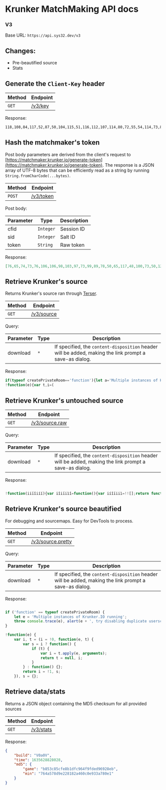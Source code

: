 # Krunker MatchMaking API docs

### V3

Base URL: `https://api.sys32.dev/v3`

## Changes:

- Pre-beautified source
- Stats

## Generate the `Client-Key` header

| Method | Endpoint |
| - | - |
| `GET` | [/v3/key](https://api.sys32.dev/v3/key) |

Response:

```txt
118,108,84,117,52,87,50,104,115,51,116,112,107,114,80,72,55,54,114,73,83,66,109,84,113,66,90,78,68,84,108,118,117,103,113,99,48,110,89,54,82,70,49,69,97,56,70,82,109,87,49,108,120,56,53,67,109,119,110,109,48,85,111,97
```

## Hash the matchmaker's token

Post body parameters are derived from the client's request to [https://matchmaker.krunker.io/generate-token](https://matchmaker.krunker.io/generate-token). The response is a JSON array of UTF-8 bytes that can be efficiently read as a string by running `String.fromCharCode(...bytes)`.

| Method | Endpoint  |
| - | - |
| `POST` | [/v3/token](https://api.sys32.dev/v3/token) |

Post body:

| Parameter | Type      | Description  |
| --------- | --------- | ------------ |
| cfid      | `Integer` | Session ID   |
| sid       | `Integer` | Salt ID      |
| token     | `String`  | Raw token    |

Response: 

```json
[76,65,74,73,76,106,106,98,103,97,73,99,89,78,50,65,117,48,100,73,50,122,107,82,67,90,69,114,84,67,55,102,102,107,73,118,98,111,66,83,86,52,114,113,73,81,67,104,89,65,89,82,78,118,118,108,113,71,75,117,79,117,121,121]
```

## Retrieve Krunker's source

Returns Krunker's source ran through [Terser](https://github.com/terser/terser).

| Method | Endpoint  |
| - | - |
| `GET` | [/v3/source](https://api.sys32.dev/v3/source) |

Query:

| Parameter | Type      | Description  |
| --------- | --------- | ------------ |
| download       | `*`       | If specified, the `content-disposition` header will be added, making the link prompt a save-as dialog. |

Response:

```js
if(typeof createPrivateRoom=='function'){let a='Multiple instances of Krunker.IO running';console.trace(a);throw alert(a+', try disabling duplicate userscripts')}//# sourceURL=Krunker.e575H.js
!function(e){var t,i=(
```

## Retrieve Krunker's untouched source

| Method | Endpoint  |
| - | - |
| `GET` | [/v3/source.raw](https://api.sys32.dev/v3/source.raw) |

Query:

| Parameter | Type      | Description  |
| --------- | --------- | ------------ |
| download       | `*`       | If specified, the `content-disposition` header will be added, making the link prompt a save-as dialog. |

Response:

```js

!function(iiïîiíí){var iîiïiìî=function(){var iíîïiiì=!![];return function(iìïiïíì,iíiîïìí){
```


## Retrieve Krunker's source beautified

For debugging and sourcemaps. Easy for DevTools to process.

| Method | Endpoint  |
| - | - |
| `GET` | [/v3/source.pretty](https://api.sys32.dev/v3/source.pretty) |

Query:

| Parameter | Type      | Description  |
| --------- | --------- | ------------ |
| download       | `*`       | If specified, the `content-disposition` header will be added, making the link prompt a save-as dialog. |

Response:

```js

if ('function' == typeof createPrivateRoom) {
    let e = 'Multiple instances of Krunker.IO running';
    throw console.trace(e), alert(e + ', try disabling duplicate userscripts');
}

!function(e) {
    var i, t = (i = !0, function(e, t) {
        var s = i ? function() {
            if (t) {
                var i = t.apply(e, arguments);
                return t = null, i;
            }
        } : function() {};
        return i = !1, s;
    }), s = {};
```

## Retrieve data/stats

Returns a JSON object containing the MD5 checksum for all provided sources

| Method | Endpoint  |
| - | - |
| `GET` | [/v3/stats](https://api.sys32.dev/v3/stats) |

Response:

```json
{
    "build": "V0a0V",
    "time": 1635628828028,
    "md5": {
        "game": "b853c85cfe8b1dfc964f9fded96928eb",
        "min": "764a578d9e228182a460c0e933a780e1"
    }
}
```
